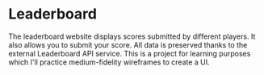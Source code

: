 # Leaderboard
The leaderboard website displays scores submitted by different players. It also allows you to submit your score. All data is preserved thanks to the external Leaderboard API service. This is a project for learning purposes which I'll practice medium-fidelity wireframes to create a UI.
